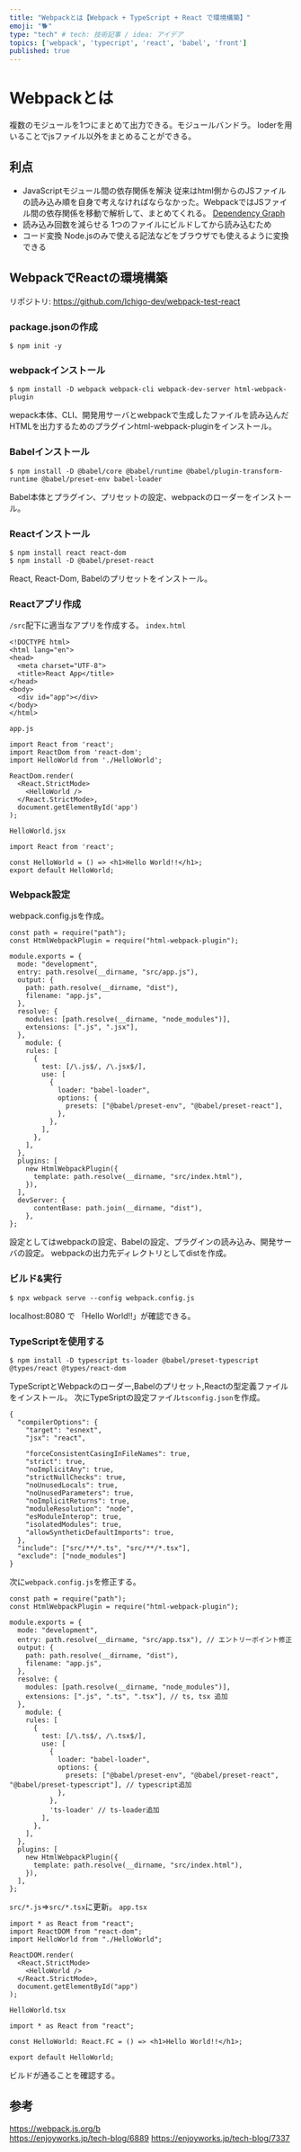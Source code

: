 ```yaml
---
title: "Webpackとは【Webpack + TypeScript + React で環境構築】"
emoji: "🐕"
type: "tech" # tech: 技術記事 / idea: アイデア
topics: ['webpack', 'typecript', 'react', 'babel', 'front']
published: true
---
```

# Webpackとは
複数のモジュールを1つにまとめて出力できる。モジュールバンドラ。
loderを用いることでjsファイル以外をまとめることができる。

## 利点
- JavaScriptモジュール間の依存関係を解決
    従来はhtml側からのJSファイルの読み込み順を自身で考えなければならなかった。WebpackではJSファイル間の依存関係を移動で解析して、まとめてくれる。
    [Dependency Graph](https://webpack.js.org/concepts/dependency-graph/)
- 読み込み回数を減らせる
1つのファイルにビルドしてから読み込むため
- コード変換
Node.jsのみで使える記法などをブラウザでも使えるように変換できる

## WebpackでReactの環境構築
リポジトリ: https://github.com/Ichigo-dev/webpack-test-react
### package.jsonの作成
```
$ npm init -y
```
### webpackインストール
```
$ npm install -D webpack webpack-cli webpack-dev-server html-webpack-plugin
```
wepack本体、CLI、開発用サーバとwebpackで生成したファイルを読み込んだHTMLを出力するためのプラグインhtml-webpack-pluginをインストール。
### Babelインストール
```
$ npm install -D @babel/core @babel/runtime @babel/plugin-transform-runtime @babel/preset-env babel-loader
```
Babel本体とプラグイン、プリセットの設定、webpackのローダーをインストール。
### Reactインストール
```
$ npm install react react-dom
$ npm install -D @babel/preset-react
```
React, React-Dom, Babelのプリセットをインストール。
### Reactアプリ作成
`/src`配下に適当なアプリを作成する。
`index.html`
```
<!DOCTYPE html>
<html lang="en">
<head>
  <meta charset="UTF-8">
  <title>React App</title>
</head>
<body>
  <div id="app"></div>
</body>
</html>
```
`app.js`
```
import React from 'react';
import ReactDom from 'react-dom';
import HelloWorld from './HelloWorld';

ReactDom.render(
  <React.StrictMode>
    <HelloWorld />
  </React.StrictMode>,
  document.getElementById('app')
);
```
`HelloWorld.jsx`
```
import React from 'react';

const HelloWorld = () => <h1>Hello World!!</h1>;
export default HelloWorld;
```
### Webpack設定
webpack.config.jsを作成。
```
const path = require("path");
const HtmlWebpackPlugin = require("html-webpack-plugin");

module.exports = {
  mode: "development",
  entry: path.resolve(__dirname, "src/app.js"),
  output: {
    path: path.resolve(__dirname, "dist"),
    filename: "app.js",
  },
  resolve: {
    modules: [path.resolve(__dirname, "node_modules")],
    extensions: [".js", ".jsx"],
  },
    module: {
    rules: [
      {
        test: [/\.js$/, /\.jsx$/],
        use: [
          {
            loader: "babel-loader",
            options: {
              presets: ["@babel/preset-env", "@babel/preset-react"],
            },
          },
        ],
      },
    ],
  },
  plugins: [
    new HtmlWebpackPlugin({
      template: path.resolve(__dirname, "src/index.html"),
    }),
  ],
  devServer: {
      contentBase: path.join(__dirname, "dist"),
    },
};
```
設定としてはwebpackの設定、Babelの設定、プラグインの読み込み、開発サーバの設定。
webpackの出力先ディレクトリとしてdistを作成。
### ビルド&実行
```
$ npx webpack serve --config webpack.config.js
```
localhost:8080 で 「Hello World!!」が確認できる。
### TypeScriptを使用する
```
$ npm install -D typescript ts-loader @babel/preset-typescript @types/react @types/react-dom
```
TypeScriptとWebpackのローダー,Babelのプリセット,Reactの型定義ファイルをインストール。
次にTypeSriptの設定ファイル`tsconfig.json`を作成。
```
{
  "compilerOptions": {
    "target": "esnext",
    "jsx": "react",

    "forceConsistentCasingInFileNames": true,
    "strict": true,
    "noImplicitAny": true,
    "strictNullChecks": true,
    "noUnusedLocals": true,
    "noUnusedParameters": true,
    "noImplicitReturns": true,
    "moduleResolution": "node",
    "esModuleInterop": true,
    "isolatedModules": true,
    "allowSyntheticDefaultImports": true,
  },
  "include": ["src/**/*.ts", "src/**/*.tsx"],
  "exclude": ["node_modules"]
}
```
次に`webpack.config.js`を修正する。
```
const path = require("path");
const HtmlWebpackPlugin = require("html-webpack-plugin");

module.exports = {
  mode: "development",
  entry: path.resolve(__dirname, "src/app.tsx"), // エントリーポイント修正
  output: {
    path: path.resolve(__dirname, "dist"),
    filename: "app.js",
  },
  resolve: {
    modules: [path.resolve(__dirname, "node_modules")],
    extensions: [".js", ".ts", ".tsx"], // ts, tsx 追加
  },
    module: {
    rules: [
      {
        test: [/\.ts$/, /\.tsx$/],
        use: [
          {
            loader: "babel-loader",
            options: {
              presets: ["@babel/preset-env", "@babel/preset-react", "@babel/preset-typescript"], // typescript追加
            },
          },
          'ts-loader' // ts-loader追加
        ],
      },
    ],
  },
  plugins: [
    new HtmlWebpackPlugin({
      template: path.resolve(__dirname, "src/index.html"),
    }),
  ],
};
```
`src/*.js`=>`src/*.tsx`に更新。
`app.tsx`
```
import * as React from "react";
import ReactDOM from "react-dom";
import HelloWorld from "./HelloWorld";

ReactDOM.render(
  <React.StrictMode>
    <HelloWorld />
  </React.StrictMode>,
  document.getElementById("app")
);
```
`HelloWorld.tsx`
```
import * as React from "react";

const HelloWorld: React.FC = () => <h1>Hello World!!</h1>;

export default HelloWorld;
```
ビルドが通ることを確認する。

## 参考
https://webpack.js.org/b  
https://enjoyworks.jp/tech-blog/6889
https://enjoyworks.jp/tech-blog/7337
